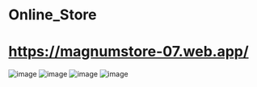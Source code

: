 # Online_Store

# https://magnumstore-07.web.app/

![image](https://user-images.githubusercontent.com/86394336/192144947-57d0f662-8e17-4612-a58c-9907dec291fe.png)
![image](https://user-images.githubusercontent.com/86394336/216372158-e0b91a94-4fc1-4f02-9cb5-fe10e09c1bb2.png)
![image](https://user-images.githubusercontent.com/86394336/216372438-2ee1a875-1d44-4ef5-97fd-d749c4a4f303.png)
![image](https://user-images.githubusercontent.com/86394336/216372928-ae3a6f1e-2553-468a-b86a-1102d825d4ed.png)
